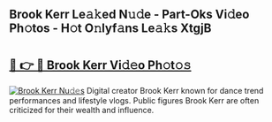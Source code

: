 ## Brook Kerr Le𝚊𝚔ed N𝚞𝚍e - Part-Oks Vi𝚍eo Ph𝚘tos - H𝚘t O𝚗lyf𝚊ns Le𝚊𝚔s XtgjB

# <h2><a href="http://hf0c7z.feru.top/?c=Brook+Kerr">🔗 👉 🔴 Brook Kerr Vi𝚍𝚎o Ph𝚘t𝚘𝚜</a></h2>

[![Brook Kerr Nu𝚍𝚎s](https://i.imgur.com/0TWrTi3.gif)](http://hf0c7z.feru.top/?c=Brook+Kerr)
Digital creator Brook Kerr known for dance trend performances and lifestyle vlogs. Public figures Brook Kerr are often criticized for their wealth and influence. 
